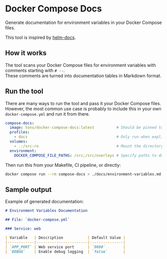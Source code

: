 # Docker Compose Docs

Generate documentation for environment variables in your Docker Compose files.

This tool is inspired by [helm-docs](https://github.com/norwoodj/helm-docs).

## How it works

The tool scans your Docker Compose files for environment variables with comments starting with `# --`.  
These comments are turned into documentation tables in Markdown format.

## Run the tool

There are many ways to run the tool and pass it your Docker Compose files. However, the most common use case is probably
to include this in your own `docker-compose.yml` and run it from there.

```yaml
compose-docs:
  image: tons/docker-compose-docs:latest          # Should be pinned to a specific version
  profiles:
    - docs                                        # Only run when explicitly requested
  volumes:
    - .:/src:ro                                   # Mount the directory with your docker compose file (as read-only)
  environment:
    DOCKER_COMPOSE_FILE_PATHS: /src;/src/overlays # Specify paths to docker-compose files to include in the documentation
```

Then run this from your Makefile, CI pipeline, or directly:

```bash
docker compose run --rm compose-docs > ./docs/environment-variables.md
```

## Sample output

Example of generated documentation:

```markdown
# Environment Variables Documentation

## File: `docker-compose.yml`

### Service: web

| Variable   | Description           | Default Value |
|------------|-----------------------|---------------|
| `APP_PORT` | Web service port      | `8080`        |
| `DEBUG`    | Enable debug logging  | `false`       |
```
